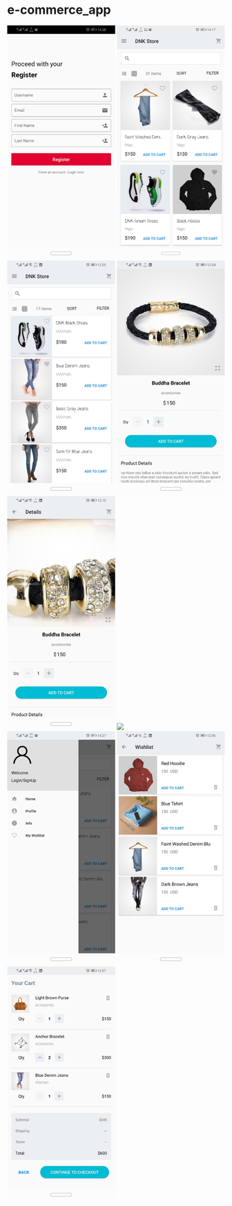 # e-commerce_app
<img src="images/1-login.jpeg" width="250"> <img src="images/2-home-grid.jpeg" width="250">
<img src="images/3-home-list.jpeg" width="250">
<img src="images/4-details.jpeg" width="250">
<img src="images/5-details-zoom.jpeg" width="250">
<img src="images/6-more-details.jpeg" width="250">
<img src="images/8-menu.jpeg" width="250">
<img src="images/9-wishlist.jpeg" width="250">
<img src="images/10-cart.jpeg" width="250">
